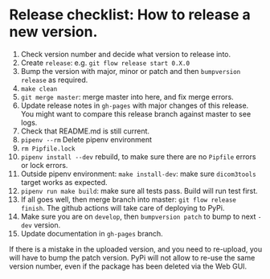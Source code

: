 # Release checklist: How to release a new version.

1. Check version number and decide what version to release into.
2. Create `release`: e.g. `git flow release start 0.X.0`
3. Bump the version with major, minor or patch and then `bumpversion release` as required.
4. `make clean`
5. `git merge master`: merge master into here, and fix merge errors.
6. Update release notes in `gh-pages` with major changes of this release. You might want to compare this release branch against master to see logs.
7. Check that README.md is still current.
8. `pipenv --rm` Delete pipenv environment
9. `rm Pipfile.lock`
10. `pipenv install --dev` rebuild, to make sure there are no `Pipfile` errors or lock errors.
11. Outside pipenv environment: `make install-dev`: make sure `dicom3tools` target works as expected.
12. `pipenv run make build`: make sure all tests pass. Build will run test first.
13. If all goes well, then merge branch into master: `git flow release finish`. The github actions will take care of deploying to PyPi.
14. Make sure you are on `develop`, then `bumpversion patch` to bump to next `-dev` version.
15. Update documentation in `gh-pages` branch.

If there is a mistake in the uploaded version, and you need to re-upload, you will have to bump the patch version. PyPi will not allow to re-use the same version number, even if the package has been deleted via the Web GUI.
